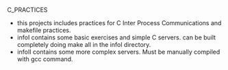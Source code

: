 C_PRACTICES

- 	this projects includes practices for C Inter Process Communications and makefile practices.
-	infoI contains some basic exercises and simple C servers. can be built completely doing make all in the infoI directory. 
-	infoII contains some more complex servers. Must be manually compiled with gcc command. 
